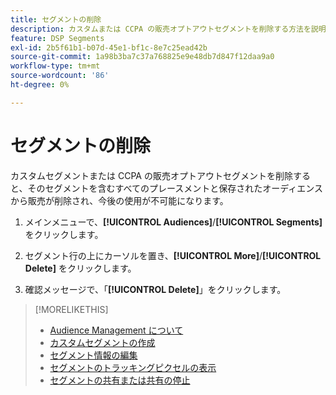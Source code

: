 ```yaml
---
title: セグメントの削除
description: カスタムまたは CCPA の販売オプトアウトセグメントを削除する方法を説明します。
feature: DSP Segments
exl-id: 2b5f61b1-b07d-45e1-bf1c-8e7c25ead42b
source-git-commit: 1a98b3ba7c37a768825e9e48db7d847f12daa9a0
workflow-type: tm+mt
source-wordcount: '86'
ht-degree: 0%

---
```


# セグメントの削除

カスタムセグメントまたは CCPA の販売オプトアウトセグメントを削除すると、そのセグメントを含むすべてのプレースメントと保存されたオーディエンスから販売が削除され、今後の使用が不可能になります。

1. メインメニューで、**[!UICONTROL Audiences]**/**[!UICONTROL Segments]** をクリックします。

1. セグメント行の上にカーソルを置き、**[!UICONTROL More]**/**[!UICONTROL Delete]** をクリックします。

1. 確認メッセージで、「**[!UICONTROL Delete]**」をクリックします。

>[!MORELIKETHIS]
>
>* [Audience Management について ](audience-about.md)
>* [ カスタムセグメントの作成 ](custom-segment-create.md)
>* [ セグメント情報の編集 ](segment-edit.md)
>* [ セグメントのトラッキングピクセルの表示 ](segment-view-pixels.md)
>* [ セグメントの共有または共有の停止 ](segment-share.md)

